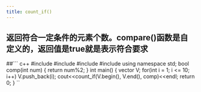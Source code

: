 ```yaml
---
title: count_if()
---
```


## 返回符合一定条件的元素个数。compare()函数是自定义的，返回值是true就是表示符合要求
##``` c++
#include <iostream>
#include <cstdio>
#include <algorithm>
#include <vector>
using namespace std;
bool comp(int num)
{
    return num%2;
}
int main()
{
    vector <int> V;
    for(int i = 1; i <= 10; i++)
        V.push_back(i);
    cout<<count_if(V.begin(), V.end(), comp)<<endl;
    return 0;
}
``
##
